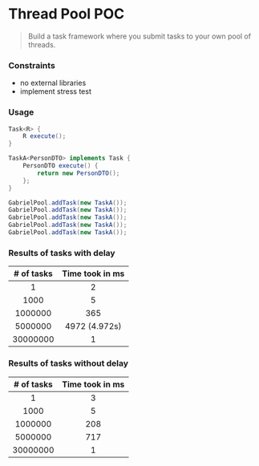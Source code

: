 # Thread Pool POC

> Build a task framework where you submit tasks to your own pool of threads.

### Constraints

- no external libraries
- implement stress test

### Usage
```java
Task<R> {
    R execute();
}

TaskA<PersonDTO> implements Task {
    PersonDTO execute() {
        return new PersonDTO();
    };
}

GabrielPool.addTask(new TaskA());
GabrielPool.addTask(new TaskA());
GabrielPool.addTask(new TaskA());
GabrielPool.addTask(new TaskA());
GabrielPool.addTask(new TaskA());
```

### Results of tasks with delay
| # of tasks | Time took in ms | 
|:----------:|:---------------:|
|     1      |        2        |
|    1000    |        5        |
|  1000000   |       365       |
|  5000000   |  4972 (4.972s)  |
|  30000000  |        1        |

### Results of tasks without delay
| # of tasks | Time took in ms | 
|:----------:|:---------------:|
|     1      |        3        |
|    1000    |        5        |
|  1000000   |       208       |
|  5000000   |       717       |
|  30000000  |        1        |